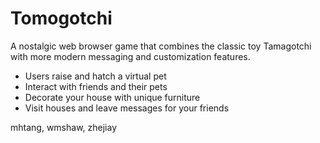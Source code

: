 # Tomogotchi
A nostalgic web browser game that combines the classic toy Tamagotchi with more modern messaging and customization features. 
 - Users raise and hatch a virtual pet
 - Interact with friends and their pets
 - Decorate your house with unique furniture
 - Visit houses and leave messages for your friends

mhtang, wmshaw, zhejiay
